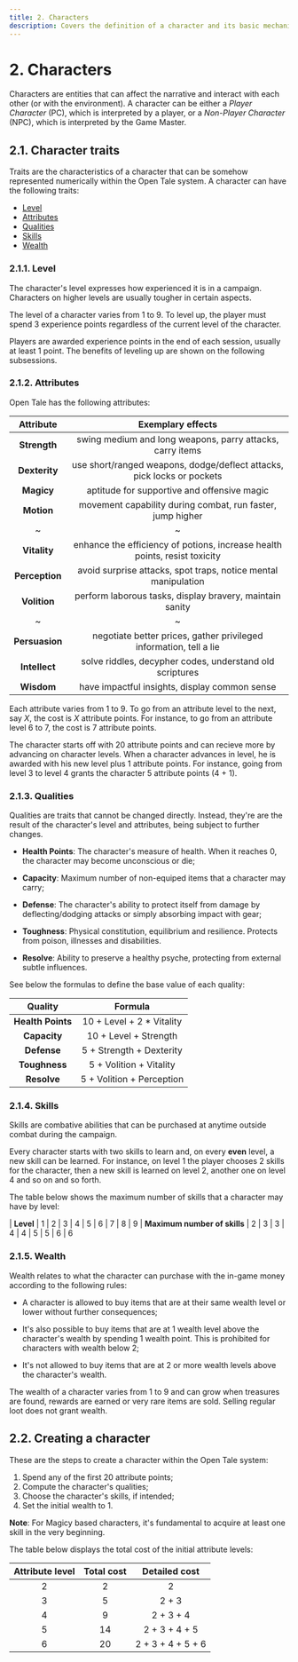 ```yaml
---
title: 2. Characters
description: Covers the definition of a character and its basic mechanics
---
```


# 2. Characters

Characters are entities that can affect the narrative and interact with each
other (or with the environment). A character can be either a *Player Character*
(PC), which is interpreted by a player, or a *Non-Player Character* (NPC), which
is interpreted by the Game Master.

## 2.1. Character traits

Traits are the characteristics of a character that can be somehow represented
numerically within the Open Tale system. A character can have the following
traits:

* [Level](#211-level)
* [Attributes](#212-attributes)
* [Qualities](#213-qualities)
* [Skills](#214-Skills)
* [Wealth](#215-wealth)

### 2.1.1. Level

The character's level expresses how experienced it is in a campaign. Characters
on higher levels are usually tougher in certain aspects.

The level of a character varies from 1 to 9. To level up, the player must spend
3 experience points regardless of the current level of the character.

Players are awarded experience points in the end of each session, usually at
least 1 point. The benefits of leveling up are shown on the following
subsessions.

### 2.1.2. Attributes

Open Tale has the following attributes:

| Attribute | Exemplary effects
|:-:|:-:
| **Strength** | swing medium and long weapons, parry attacks, carry items
| **Dexterity** | use short/ranged weapons, dodge/deflect attacks, pick locks or pockets
| **Magicy** | aptitude for supportive and offensive magic
| **Motion** | movement capability during combat, run faster, jump higher
|~|~
| **Vitality** | enhance the efficiency of potions, increase health points, resist toxicity
| **Perception** | avoid surprise attacks, spot traps, notice mental manipulation
| **Volition** | perform laborous tasks, display bravery, maintain sanity
|~|~
| **Persuasion** | negotiate better prices, gather privileged information, tell a lie
| **Intellect** | solve riddles, decypher codes, understand old scriptures
| **Wisdom** | have impactful insights, display common sense

Each attribute varies from 1 to 9. To go from an attribute level to the next,
say *X*, the cost is *X* attribute points. For instance, to go from an attribute
level 6 to 7, the cost is 7 attribute points.

The character starts off with 20 attribute points and can recieve more by
advancing on character levels. When a character advances in level, he is awarded
with his new level plus 1 attribute points. For instance, going from level 3 to
level 4 grants the character 5 attribute points (4 + 1).

### 2.1.3. Qualities

Qualities are traits that cannot be changed directly. Instead, they're are the
result of the character's level and attributes, being subject to further
changes.

* **Health Points**: The character's measure of health. When it reaches 0,
the character may become unconscious or die;

* **Capacity**: Maximum number of non-equiped items that a character may
carry;

* **Defense**: The character's ability to protect itself from damage by
deflecting/dodging attacks or simply absorbing impact with gear;

* **Toughness**: Physical constitution, equilibrium and resilience.
Protects from poison, illnesses and disabilities.

* **Resolve**: Ability to preserve a healthy psyche, protecting from
external subtle influences.

See below the formulas to define the base value of each quality:

| Quality | Formula
|:-:|:-:
| **Health Points** | 10 + Level + 2 * Vitality
| **Capacity** | 10 + Level + Strength
| **Defense** | 5 + Strength + Dexterity
| **Toughness** | 5 + Volition + Vitality
| **Resolve** | 5 + Volition + Perception

### 2.1.4. Skills

Skills are combative abilities that can be purchased at anytime outside combat
during the campaign.

Every character starts with two skills to learn and, on every **even** level, a
new skill can be learned. For instance, on level 1 the player chooses 2 skills
for the character, then a new skill is learned on level 2, another one on level
4 and so on and so forth.

The table below shows the maximum number of skills that a character may have by
level:

| **Level** | 1 | 2 | 3 | 4 | 5 | 6 | 7 | 8 | 9
| **Maximum number of skills** | 2 | 3 | 3 | 4 | 4 | 5 | 5 | 6 | 6

### 2.1.5. Wealth

Wealth relates to what the character can purchase with the in-game money
according to the following rules:

* A character is allowed to buy items that are at their same wealth level or
lower without further consequences;

* It's also possible to buy items that are at 1 wealth level above the
character's wealth by spending 1 wealth point. This is prohibited for characters
with wealth below 2;

* It's not allowed to buy items that are at 2 or more wealth levels above the
character's wealth.

The wealth of a character varies from 1 to 9 and can grow when treasures are
found, rewards are earned or very rare items are sold. Selling regular loot does
not grant wealth.

## 2.2. Creating a character

These are the steps to create a character within the Open Tale system:

1. Spend any of the first 20 attribute points;
2. Compute the character's qualities;
3. Choose the character's skills, if intended;
4. Set the initial wealth to 1.

**Note**: For Magicy based characters, it's fundamental to acquire at least one
skill in the very beginning.

The table below displays the total cost of the initial attribute levels:

| Attribute level | Total cost | Detailed cost
|:-:|:-:|:-:
| 2 | 2 | 2
| 3 | 5 | 2 + 3
| 4 | 9 | 2 + 3 + 4
| 5 | 14 | 2 + 3 + 4 + 5
| 6 | 20 | 2 + 3 + 4 + 5 + 6
